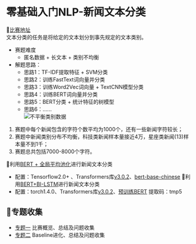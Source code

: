 # 零基础入门NLP-新闻文本分类
🎯[比赛地址](https://tianchi.aliyun.com/competition/entrance/531810/introduction)  
文本分类的任务是将给定的文本划分到事先规定的文本类别。

- 赛题难度
	- 匿名数据 + 长文本 + 类别不均衡
- 解题思路：
	- 思路1：TF-IDF提取特征 + SVM分类
	- 思路2：训练FastText词向量并分类
	- 思路3：训练Word2Vec词向量 + TextCNN模型分类
	- 思路4：训练BERT词向量并分类
	- 思路5：BERT分类 + 统计特征的树模型
	- 思路6：......  
![不平衡类别数据](https://img-blog.csdnimg.cn/20200804153539796.png?x-oss-process=image/watermark,type_ZmFuZ3poZW5naGVpdGk,shadow_10,text_aHR0cHM6Ly9ibG9nLmNzZG4ubmV0L3dlaXhpbl80NDkyMjE3NQ==,size_16,color_FFFFFF,t_70)
1. 赛题中每个新闻包含的字符个数平均为1000个，还有一些新闻字符较长；
2. 赛题中新闻类别分布不均衡，科技类新闻样本量接近4万，星座类新闻(13)样本量不到1千；
3. 赛题总共包括7000-8000个字符。

🛴利用[BERT + 全局平均池化](https://github.com/Taurids/News_text_classification/blob/master/code/Simple_BERT.ipynb)进行新闻文本分类
- 配置：Tensorflow2.0+ 、Transformers库[v3.0.2](https://huggingface.co/transformers/)、[bert-base-chinese](https://huggingface.co/bert-base-chinese#list-files)
🛴利用[BERT+BI-LSTM](https://github.com/Taurids/News_text_classification/blob/master/code/Pytorch_BERT.ipynb)进行新闻文本分类
- 配置：torch1.4.0、Transformers库[v3.0.2](https://huggingface.co/transformers/)、[预训练BERT](https://pan.baidu.com/s/1zd6wN7elGgp1NyuzYKpvGQ) 提取码：tmp5

## 🍣专题收集
- [专题一](https://shimo.im/docs/XjgPqPPXtqXTQPGh) 比赛概览、总结及问题收集
- [专题二](https://shimo.im/docs/6xXdKRGkTCWHddx8) Baseline进化、总结及问题收集